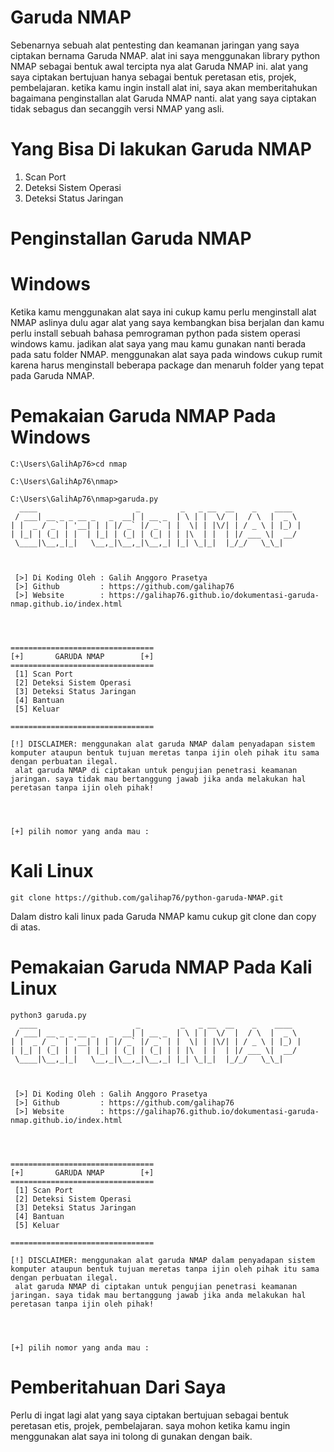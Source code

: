 # Garuda NMAP
Sebenarnya sebuah alat pentesting dan keamanan jaringan yang saya ciptakan bernama Garuda NMAP. alat ini saya menggunakan library python NMAP sebagai bentuk awal tercipta nya alat Garuda NMAP ini. alat yang saya ciptakan bertujuan hanya sebagai bentuk peretasan etis, projek, pembelajaran. ketika kamu ingin install alat ini, saya akan memberitahukan bagaimana penginstallan alat Garuda NMAP nanti. alat yang saya ciptakan tidak sebagus dan secanggih versi NMAP yang asli.

# Yang Bisa Di lakukan Garuda NMAP
1. Scan Port
2. Deteksi Sistem Operasi
3. Deteksi Status Jaringan

# Penginstallan Garuda NMAP

# Windows
Ketika kamu menggunakan alat saya ini cukup kamu perlu menginstall alat NMAP aslinya dulu agar alat yang saya kembangkan bisa berjalan dan kamu perlu install sebuah bahasa pemrograman python pada sistem operasi windows kamu. jadikan alat saya yang mau kamu gunakan nanti berada pada satu folder NMAP. menggunakan alat saya pada windows cukup rumit karena harus menginstall beberapa package dan menaruh folder yang tepat pada Garuda NMAP.

# Pemakaian Garuda NMAP Pada Windows
```
C:\Users\GalihAp76>cd nmap

C:\Users\GalihAp76\nmap>

C:\Users\GalihAp76\nmap>garuda.py
  ____                      _         _   _ __  __    _    ____
 / ___| __ _ _ __ _   _  __| | __ _  | \ | |  \/  |  / \  |  _ \
| |  _ / _` | '__| | | |/ _` |/ _` | |  \| | |\/| | / _ \ | |_) |
| |_| | (_| | |  | |_| | (_| | (_| | | |\  | |  | |/ ___ \|  __/
 \____|\__,_|_|   \__,_|\__,_|\__,_| |_| \_|_|  |_/_/   \_\_|



 [>] Di Koding Oleh : Galih Anggoro Prasetya
 [>] Github         : https://github.com/galihap76
 [>] Website        : https://galihap76.github.io/dokumentasi-garuda-nmap.github.io/index.html




================================
[+]       GARUDA NMAP        [+]
================================
 [1] Scan Port
 [2] Deteksi Sistem Operasi
 [3] Deteksi Status Jaringan
 [4] Bantuan
 [5] Keluar

================================

[!] DISCLAIMER: menggunakan alat garuda NMAP dalam penyadapan sistem komputer ataupun bentuk tujuan meretas tanpa ijin oleh pihak itu sama dengan perbuatan ilegal.
 alat garuda NMAP di ciptakan untuk pengujian penetrasi keamanan jaringan. saya tidak mau bertanggung jawab jika anda melakukan hal peretasan tanpa ijin oleh pihak!




[+] pilih nomor yang anda mau :
```

# Kali Linux
```
git clone https://github.com/galihap76/python-garuda-NMAP.git
```
Dalam distro kali linux pada Garuda NMAP kamu cukup git clone dan copy di atas.

# Pemakaian Garuda NMAP Pada Kali Linux
```
python3 garuda.py
  ____                      _         _   _ __  __    _    ____
 / ___| __ _ _ __ _   _  __| | __ _  | \ | |  \/  |  / \  |  _ \
| |  _ / _` | '__| | | |/ _` |/ _` | |  \| | |\/| | / _ \ | |_) |
| |_| | (_| | |  | |_| | (_| | (_| | | |\  | |  | |/ ___ \|  __/
 \____|\__,_|_|   \__,_|\__,_|\__,_| |_| \_|_|  |_/_/   \_\_|



 [>] Di Koding Oleh : Galih Anggoro Prasetya
 [>] Github         : https://github.com/galihap76
 [>] Website        : https://galihap76.github.io/dokumentasi-garuda-nmap.github.io/index.html




================================
[+]       GARUDA NMAP        [+]
================================
 [1] Scan Port
 [2] Deteksi Sistem Operasi
 [3] Deteksi Status Jaringan
 [4] Bantuan
 [5] Keluar

================================

[!] DISCLAIMER: menggunakan alat garuda NMAP dalam penyadapan sistem komputer ataupun bentuk tujuan meretas tanpa ijin oleh pihak itu sama dengan perbuatan ilegal.
 alat garuda NMAP di ciptakan untuk pengujian penetrasi keamanan jaringan. saya tidak mau bertanggung jawab jika anda melakukan hal peretasan tanpa ijin oleh pihak!




[+] pilih nomor yang anda mau :
```

# Pemberitahuan Dari Saya
Perlu di ingat lagi alat yang saya ciptakan bertujuan sebagai bentuk peretasan etis, projek, pembelajaran. saya mohon ketika kamu ingin menggunakan alat saya ini tolong di gunakan dengan baik.

